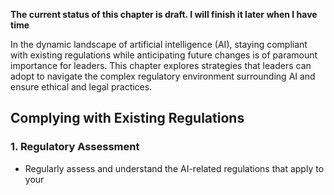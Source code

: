**The current status of this chapter is draft. I will finish it later when I have time**

In the dynamic landscape of artificial intelligence (AI), staying compliant with existing regulations while anticipating future changes is of paramount importance for leaders. This chapter explores strategies that leaders can adopt to navigate the complex regulatory environment surrounding AI and ensure ethical and legal practices.

Complying with Existing Regulations
-----------------------------------

### 1. **Regulatory Assessment**

* Regularly assess and understand the AI-related regulations that apply to your
